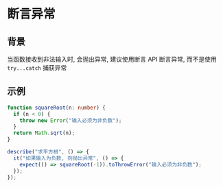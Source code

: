 # 断言异常

## 背景

当函数接收到非法输入时, 会抛出异常, 建议使用断言 API 断言异常, 而不是使用 `try...catch` 捕获异常

## 示例

```ts
function squareRoot(n: number) {
  if (n < 0) {
    throw new Error("输入必须为非负数");
  }
  return Math.sqrt(n);
}

describe("求平方根", () => {
  it("如果输入为负数, 则抛出异常", () => {
    expect(() => squareRoot(-1)).toThrowError("输入必须为非负数");
  });
});
```